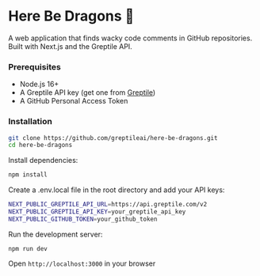 # Here Be Dragons 🐉

A web application that finds wacky code comments in GitHub repositories. Built with Next.js and the Greptile API.


### Prerequisites

- Node.js 16+
- A Greptile API key (get one from [Greptile](https://greptile.com))
- A GitHub Personal Access Token

### Installation

```bash
git clone https://github.com/greptileai/here-be-dragons.git
cd here-be-dragons
```

Install dependencies:

```bash
npm install
```

Create a .env.local file in the root directory and add your API keys:

```bash
NEXT_PUBLIC_GREPTILE_API_URL=https://api.greptile.com/v2
NEXT_PUBLIC_GREPTILE_API_KEY=your_greptile_api_key
NEXT_PUBLIC_GITHUB_TOKEN=your_github_token
```

Run the development server:

```
npm run dev
```

Open `http://localhost:3000` in your browser
